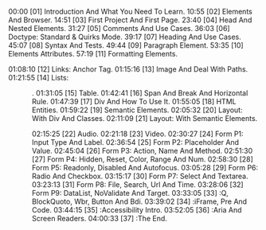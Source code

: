 
00:00    [01] Introduction And What You Need To Learn.
10:55    [02] Elements And Browser.
14:51    [03] First Project And First Page.
23:40    [04] Head And Nested Elements.
31:27    [05] Comments And Use Cases.
36:03    [06] Doctype: Standard & Quirks Mode.
39:17    [07] Heading And Use Cases.
45:07    [08] Syntax And Tests.
49:44    [09] Paragraph Element.
53:35    [10] Elements Attributes.
57:19    [11] Formatting Elements.

01:08:10 [12] Links: Anchor Tag.
01:15:16 [13] Image And Deal With Paths.
01:21:55 [14] Lists: <ul><ol><dl>.
01:31:05 [15] Table.
01:42:41 [16] Span And Break And Horizontal Rule.
01:47:39 [17] Div And How To Use It.
01:55:05 [18] HTML Entities.
01:59:22 [19] Semantic Elements.
02:05:32 [20] Layout: With Div And Classes.
02:11:09 [21] Layout: With Semantic Elements.

02:15:25 [22] Audio.
02:21:18 [23] Video.
02:30:27 [24] Form P1: Input Type And Label.
02:36:54 [25] Form P2: Placeholder And Value.
02:45:04 [26] Form P3: Action, Name And Method.
02:51:30 [27] Form P4: Hidden, Reset, Color, Range And Num.
02:58:30 [28] Form P5: Readonly, Disabled And Autofocus.
03:05:28 [29] Form P6: Radio And Checkbox.
03:15:17 [30] Form P7: Select And Textarea.
03:23:13 [31] Form P8: File, Search, Url And Time.
03:28:06 [32] Form P9: DataList, NoValidate And Target.
03:33:05 [33] :Q, BlockQuoto, Wbr, Button And Bdi.
03:39:02 [34] :iFrame, Pre And Code.
03:44:15 [35] :Accessibility Intro.
03:52:05 [36] :Aria And Screen Readers.
04:00:33 [37] :The End.